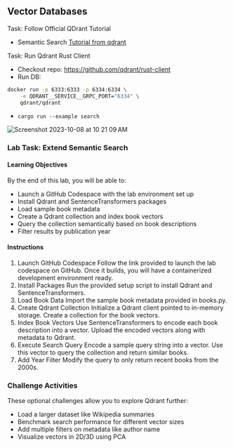 ## Vector Databases

Task:  Follow Official QDrant Tutorial

* Semantic Search [Tutorial from qdrant](https://github.com/qdrant/landing_page/blob/master/qdrant-landing/content/documentation/tutorials/search-beginners.md)

Task:  Run Qdrant Rust Client

* Checkout repo:  https://github.com/qdrant/rust-client
* Run DB:  
```bash
docker run -p 6333:6333 -p 6334:6334 \
    -e QDRANT__SERVICE__GRPC_PORT="6334" \
    qdrant/qdrant
```
* `cargo run --example search`


![Screenshot 2023-10-08 at 10 21 09 AM](https://github.com/nogibjj/vector-graph-db/assets/58792/e94818a2-b915-4ebe-be5f-9a1eec96c8d6)


### Lab Task:  Extend Semantic Search

#### Learning Objectives
By the end of this lab, you will be able to:

* Launch a GitHub Codespace with the lab environment set up
* Install Qdrant and SentenceTransformers packages
* Load sample book metadata
* Create a Qdrant collection and index book vectors
* Query the collection semantically based on book descriptions
* Filter results by publication year

#### Instructions

1. Launch GitHub Codespace
Follow the link provided to launch the lab codespace on GitHub.
Once it builds, you will have a containerized development environment ready.
2. Install Packages
Run the provided setup script to install Qdrant and SentenceTransformers.
3. Load Book Data
Import the sample book metadata provided in books.py.
4. Create Qdrant Collection
Initialize a Qdrant client pointed to in-memory storage.
Create a collection for the book vectors.
5. Index Book Vectors
Use SentenceTransformers to encode each book description into a vector.
Upload the encoded vectors along with metadata to Qdrant.
6. Execute Search Query
Encode a sample query string into a vector.
Use this vector to query the collection and return similar books.
7. Add Year Filter
Modify the query to only return recent books from the 2000s.

### Challenge Activities

These optional challenges allow you to explore Qdrant further:

* Load a larger dataset like Wikipedia summaries
* Benchmark search performance for different vector sizes
* Add multiple filters on metadata like author name
* Visualize vectors in 2D/3D using PCA
